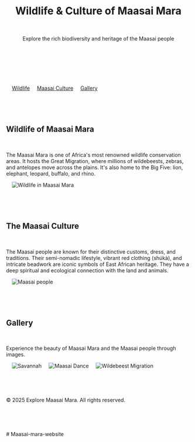 <!DOCTYPE html>
<html lang="en">
<head>
  <meta charset="UTF-8">
  <meta name="viewport" content="width=device-width, initial-scale=1.0">
  <title>Wildlife & Culture of Maasai Mara</title>
  <style>
    body { font-family: Arial, sans-serif; margin: 0; padding: 0; background-color: #f4f4f4; }
    header { background-color: #2c3e50; color: white; padding: 20px 0; text-align: center; }
    nav { background: #16a085; padding: 10px; text-align: center; }
    nav a { color: white; margin: 0 15px; text-decoration: none; font-weight: bold; }
    section { padding: 20px; max-width: 1000px; margin: auto; background: white; margin-top: 20px; border-radius: 10px; }
    h2 { color: #2c3e50; }
    footer { background: #2c3e50; color: white; text-align: center; padding: 10px; margin-top: 20px; }
    img { max-width: 100%; height: auto; border-radius: 10px; }
  </style>
</head>
<body>
  <script>
    console.log("Page is loading...");
  </script>
  <header>
    <h1>Wildlife & Culture of Maasai Mara</h1>
    <p>Explore the rich biodiversity and heritage of the Maasai people</p>
    <script>console.log("Header loaded");</script>
  </header>

  <nav>
    <a href="#wildlife">Wildlife</a>
    <a href="#culture">Maasai Culture</a>
    <a href="#gallery">Gallery</a>
    <script>console.log("Navigation menu rendered");</script>
  </nav>

  <section id="wildlife">
    <h2>Wildlife of Maasai Mara</h2>
    <p>The Maasai Mara is one of Africa's most renowned wildlife conservation areas. It hosts the Great Migration, where millions of wildebeests, zebras, and antelopes move across the plains. It's also home to the Big Five: lion, elephant, leopard, buffalo, and rhino.</p>
    <img src="wildlife.jpg" alt="Wildlife in Maasai Mara">
    <script>console.log("Wildlife section rendered");</script>
  </section>

  <section id="culture">
    <h2>The Maasai Culture</h2>
    <p>The Maasai people are known for their distinctive customs, dress, and traditions. Their semi-nomadic lifestyle, vibrant red clothing (shúkà), and intricate beadwork are iconic symbols of East African heritage. They have a deep spiritual and ecological connection with the land and animals.</p>
    <img src="maasai-culture.jpg" alt="Maasai people">
    <script>console.log("Culture section rendered");</script>
  </section>

  <section id="gallery">
    <h2>Gallery</h2>
    <p>Experience the beauty of Maasai Mara and the Maasai people through images.</p>
    <img src="gallery1.jpg" alt="Savannah">
    <img src="gallery2.jpg" alt="Maasai Dance">
    <img src="gallery3.jpg" alt="Wildebeest Migration">
    <script>console.log("Gallery section rendered");</script>
  </section>

  <footer>
    <p>&copy; 2025 Explore Maasai Mara. All rights reserved.</p>
    <script>console.log("Footer loaded");</script>
  </footer>

  <script>
    console.log("Page finished loading.");
  </script>
</body>
</html>
# Maasai-mara-website
